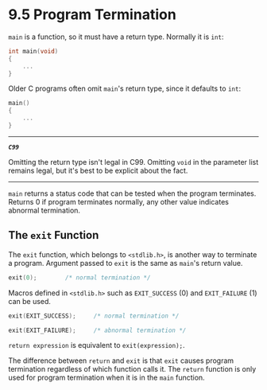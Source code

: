 # 9.5 Program Termination

`main` is a function, so it must have a return type. Normally it is `int`:

```c
int main(void)
{
    ...
}
```

Older C programs often omit `main`'s return type, since it defaults to `int`:

```c
main()
{
    ...
}
```

---

***`C99`***

Omitting the return type isn't legal in C99. Omitting `void` in the parameter list remains legal, but it's best to be explicit about the fact.

---

`main` returns a status code that can be tested when the program terminates. Returns 0 if program terminates normally, any other value indicates abnormal termination.

## The `exit` Function

The `exit` function, which belongs to `<stdlib.h>`, is another way to terminate a program. Argument passed to `exit` is the same as `main`'s return value.

```c
exit(0);        /* normal termination */
```

Macros defined in `<stdlib.h>` such as `EXIT_SUCCESS` (0) and `EXIT_FAILURE` (1) can be used.

```c
exit(EXIT_SUCCESS);     /* normal termination */
```

```c
exit(EXIT_FAILURE);     /* abnormal termination */
```

`return expression` is equivalent to `exit(expression);`.

The difference between `return` and `exit` is that `exit` causes program termination regardless of which function calls it. The `return` function is only used for program termination when it is in the `main` function.
